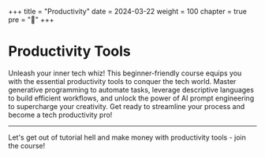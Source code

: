 +++
title = "Productivity"
date = 2024-03-22
weight = 100
chapter = true
pre = "<b>📒</b>"
+++

# Productivity Tools

Unleash your inner tech whiz! This beginner-friendly course equips you with the essential productivity tools to conquer the tech world. Master generative programming to automate tasks, leverage descriptive languages to build efficient workflows, and unlock the power of AI prompt engineering to supercharge your creativity. Get ready to streamline your process and become a tech productivity pro! 

---

Let's get out of tutorial hell and make money with productivity tools - join the course!

